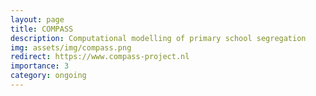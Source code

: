 ```yaml
---
layout: page
title: COMPASS
description: Computational modelling of primary school segregation
img: assets/img/compass.png
redirect: https://www.compass-project.nl
importance: 3
category: ongoing
---
```

